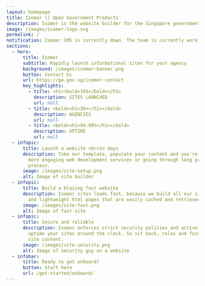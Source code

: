 ```yaml
---
layout: homepage
title: Isomer \| Open Government Products
description: Isomer is the website builder for the Singapore government
image: /images/isomer-logo.svg
permalink: /
notification: Isomer CMS is currently down. The team is currently working to resolve the issue and will update once services are back to normal again.
sections:
  - hero:
      title: Isomer
      subtitle: Rapidly launch informational sites for your agency
      background: /images/isomer-banner.png
      button: Contact Us
      url: https://go.gov.sg/isomer-contact
      key_highlights:
        - title: <h1><bold>105</bold></h1>
          description: SITES LAUNCHED
          url: null
        - title: <bold><h1>30+</h1></bold>
          description: AGENCIES
          url: null
        - title: <bold><h1>99.99%</h1></bold>
          description: UPTIME
          url: null
  - infopic:
      title: Launch a website <br>in days
      description: Take our template, populate your content and you're ready to go. No
        more engaging web development services or going through long procurement
        process.
      image: /images/site-setup.png
      alt: Image of site builder
  - infopic:
      title: Build a blazing fast website
      description: Isomer sites loads fast, because we build all our sites into simple
        and lightweight html pages that are easily cached and retrieved.
      image: /images/site-fast.png
      alt: Image of fast site
  - infopic:
      title: Secure and reliable
      description: Isomer enforces strict security policies and actively monitor the
        uptime your sites around the clock. So sit back, relax and focus on your
        site content.
      image: /images/site-security.png
      alt: Image of security guy on a website
  - infobar:
      title: Ready to get onboard?
      button: Start here
      url: /get-started/onboard/
---
```

